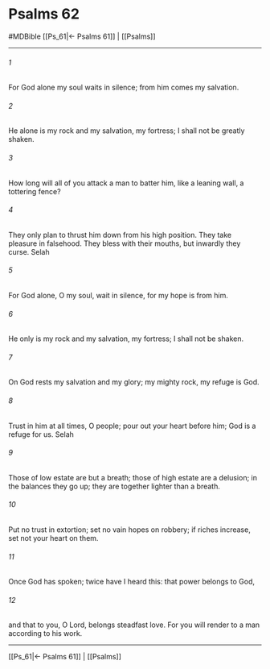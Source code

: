 # Psalms 62
#MDBible
[[Ps_61|← Psalms 61]] | [[Psalms]]

***

###### 1 

For God alone my soul waits in silence; from him comes my salvation. 

###### 2 

He alone is my rock and my salvation, my fortress; I shall not be greatly shaken. 

###### 3 

How long will all of you attack a man to batter him, like a leaning wall, a tottering fence? 

###### 4 

They only plan to thrust him down from his high position. They take pleasure in falsehood. They bless with their mouths, but inwardly they curse. Selah 

###### 5 

For God alone, O my soul, wait in silence, for my hope is from him. 

###### 6 

He only is my rock and my salvation, my fortress; I shall not be shaken. 

###### 7 

On God rests my salvation and my glory; my mighty rock, my refuge is God. 

###### 8 

Trust in him at all times, O people; pour out your heart before him; God is a refuge for us. Selah 

###### 9 

Those of low estate are but a breath; those of high estate are a delusion; in the balances they go up; they are together lighter than a breath. 

###### 10 

Put no trust in extortion; set no vain hopes on robbery; if riches increase, set not your heart on them. 

###### 11 

Once God has spoken; twice have I heard this: that power belongs to God, 

###### 12 

and that to you, O Lord, belongs steadfast love. For you will render to a man according to his work. 

***

[[Ps_61|← Psalms 61]] | [[Psalms]]
